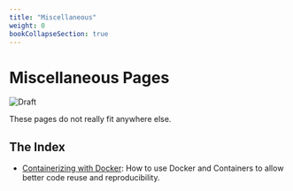 ```yaml
---
title: "Miscellaneous"
weight: 0
bookCollapseSection: true
---
```


# Miscellaneous Pages

![Draft](https://img.shields.io/badge/status-draft-red)

These pages do not really fit anywhere else.

## The Index
- [Containerizing with Docker](/handbook/content/docs/miscellaneous/containerizing.md): How to use Docker and Containers to allow better code reuse and reproducibility.
